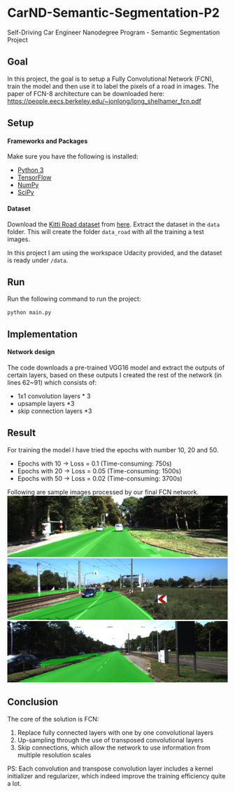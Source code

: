# CarND-Semantic-Segmentation-P2
Self-Driving Car Engineer Nanodegree Program - Semantic Segmentation Project

## Goal 
In this project, the goal is to setup a Fully Convolutional Network (FCN), train the model and then use it to label the pixels of a road in images. The paper of FCN-8 architecture can be downloaded here: 
https://people.eecs.berkeley.edu/~jonlong/long_shelhamer_fcn.pdf 

## Setup
#### Frameworks and Packages
Make sure you have the following is installed:
 - [Python 3](https://www.python.org/)
 - [TensorFlow](https://www.tensorflow.org/)
 - [NumPy](http://www.numpy.org/)
 - [SciPy](https://www.scipy.org/)

#### Dataset
Download the [Kitti Road dataset](http://www.cvlibs.net/datasets/kitti/eval_road.php) from [here](http://www.cvlibs.net/download.php?file=data_road.zip).  Extract the dataset in the `data` folder.  This will create the folder `data_road` with all the training a test images.

In this project I am using the workspace Udacity provided, and the dataset is ready under `/data`.

## Run
Run the following command to run the project:
```
python main.py
```

## Implementation 
#### Network design 
The code downloads a pre-trained VGG16 model and extract the outputs of certain layers, based on these outputs I created the rest of the network (in lines 62~91) which consists of: 
* 1x1 convolution layers * 3
* upsample layers *3 
* skip connection layers  *3   

## Result 
For training the model I have tried the epochs with number 10, 20 and 50. 
* Epochs with 10 -> Loss = 0.1   (Time-consuming: 750s)
* Epochs with 20 -> Loss = 0.05  (Time-consuming: 1500s)
* Epochs with 50 -> Loss = 0.02  (Time-consuming: 3700s)

Following are sample images processed by our final FCN network. 
<img src="examples/test1.png" width="600">   
<img src="examples/test2.png" width="600">   
<img src="examples/test3.png" width="600">   

## Conclusion 
The core of the solution is FCN: 
1. Replace fully connected layers with one by one convolutional layers
2. Up-sampling through the use of transposed convolutional layers
3. Skip connections, which allow the network to use information from multiple resolution scales

PS: Each convolution and transpose convolution layer includes a kernel initializer and regularizer, which indeed improve the training efficiency quite a lot. 
